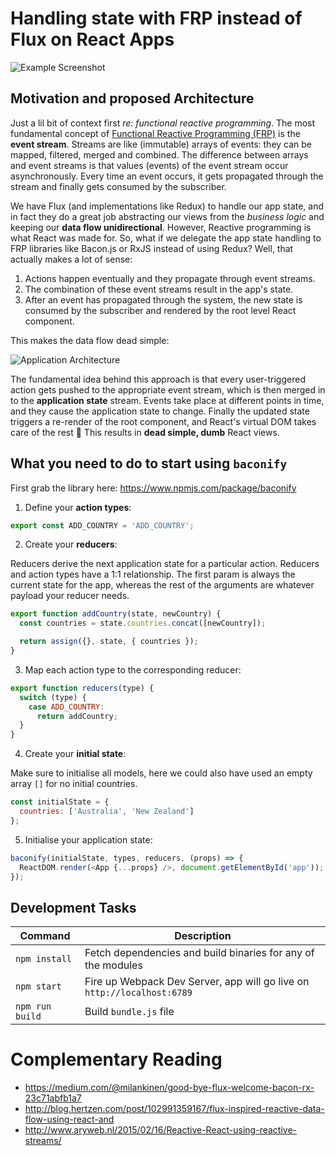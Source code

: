 # Handling state with FRP instead of Flux on React Apps

![Example Screenshot](http://i.imgur.com/O56jhnE.jpg)

## Motivation and proposed Architecture

Just a lil bit of context first *re: functional reactive programming*. The most fundamental concept of [Functional Reactive Programming (FRP)](http://en.wikipedia.org/wiki/Functional_reactive_programming) is the **event stream**. Streams are like (immutable) arrays of events: they can be mapped, 
filtered, merged and combined. The difference between arrays and event streams is that values (events) of the event stream occur asynchronously. Every time an event occurs, it gets propagated through the stream and finally gets consumed by the subscriber.

We have Flux (and implementations like Redux) to handle our app state, and in fact they do a great job abstracting our views from the *business logic* and keeping our **data flow unidirectional**. However, Reactive programming is what React was made for. So, what if we delegate the app state handling to FRP libraries like Bacon.js or RxJS instead of using Redux? Well, that actually makes a lot of sense: 

1. Actions happen eventually and they propagate through event streams.
2. The combination of these event streams result in the app's state.
3. After an event has propagated through the system, the new state is consumed by the subscriber and rendered by the root level React component.

This makes the data flow dead simple:

![Application Architecture](http://i.imgur.com/57PHNjS.png)

The fundamental idea behind this approach is that every user-triggered action gets pushed to the appropriate event stream, which is then merged in to the **application state** stream. Events take place at different points in time, and they cause the application state to change. Finally the updated state triggers a re-render of the root component, and React's virtual DOM takes care of the rest :tada: This results in **dead simple, dumb** React views.

## What you need to do to start using `baconify`

First grab the library here: https://www.npmjs.com/package/baconify

1) Define your **action types**:

```js
export const ADD_COUNTRY = 'ADD_COUNTRY';
```

2) Create your **reducers**:

Reducers derive the next application state for a particular action. Reducers and action types have a 1:1 relationship. The first param is always the current state for the app, whereas the rest of the arguments are whatever payload your reducer needs.

```js
export function addCountry(state, newCountry) {
  const countries = state.countries.concat([newCountry]);

  return assign({}, state, { countries });
}
```

3) Map each action type to the corresponding reducer:

```js
export function reducers(type) {
  switch (type) {
    case ADD_COUNTRY:
      return addCountry;
  }
}
```

4) Create your **initial state**:

Make sure to initialise all models, here we could also have used an empty array `[]` for no initial countries.

```js
const initialState = {
  countries: ['Australia', 'New Zealand']
};
```

5) Initialise your application state:

```js
baconify(initialState, types, reducers, (props) => {
  ReactDOM.render(<App {...props} />, document.getElementById('app'));
});
```

## Development Tasks

| Command | Description |
|---------|-------------|
| `npm install` | Fetch dependencies and build binaries for any of the modules |
| `npm start` | Fire up Webpack Dev Server, app will go live on `http://localhost:6789` |
| `npm run build` | Build `bundle.js` file |

# Complementary Reading

* https://medium.com/@milankinen/good-bye-flux-welcome-bacon-rx-23c71abfb1a7
* http://blog.hertzen.com/post/102991359167/flux-inspired-reactive-data-flow-using-react-and
* http://www.aryweb.nl/2015/02/16/Reactive-React-using-reactive-streams/
